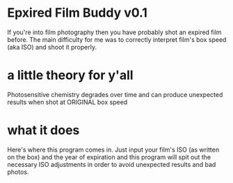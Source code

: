 # Epxired Film Buddy v0.1

If you're into film photography then you have probably shot an expired film before.
The main difficulty for me was to correctly interpret film's box speed (aka ISO) and shoot it properly.

# a little theory for y'all
Photosensitive chemistry degrades over time and can produce unexpected results when shot at ORIGINAL box speed

# what it does
Here's where this program comes in. Just input your film's ISO (as written on the box) and the year of expiration
and this program will spit out the necessary ISO adjustments in order to avoid unexpected results and bad photos.
